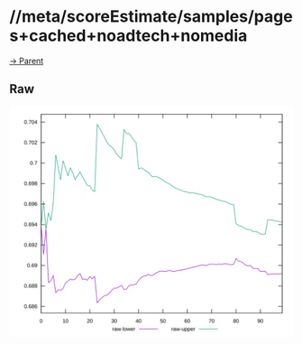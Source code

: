 
# //meta/scoreEstimate/samples/pages+cached+noadtech+nomedia

[→ Parent](../..)


## Raw

![PLOT: raw-values](./raw/values.svg)